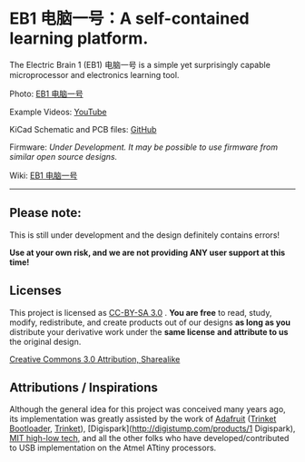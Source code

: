 # EB1 电脑一号：A self-contained learning platform.

The Electric Brain 1 (EB1) 电脑一号 is a simple yet surprisingly capable microprocessor and electronics learning tool.

Photo: [EB1 电脑一号](http://www.samuraicircuits.com/MediaWiki/images/7/71/EB1_600_179.jpg)

Example Videos: [YouTube](https://www.youtube.com/playlist?list=PLsja6VAzoAFjkEiDmtCvSfQOGpww-VMCa)

KiCad Schematic and PCB files: [GitHub](https://github.com/robojay/EB1/)

Firmware: *Under Development. It may be possible to use firmware from similar open source designs.*

Wiki: [EB1 电脑一号](http://www.samuraicircuits.com/MediaWiki/index.php?title=EB1) 

----

## Please note:

This is still under development and the design definitely contains errors!  

**Use at your own risk, and we are not providing ANY user support at this time!**

## Licenses

This project is licensed as [CC-BY-SA 3.0](http://creativecommons.org/licenses/by-sa/3.0/cn/) . **You are free** to read, study, modify, redistribute, and create products out of our designs **as long as you** distribute your derivative work under the **same license** **and** **attribute to us** the original design.

[Creative Commons 3.0 Attribution, Sharealike](http://creativecommons.org/licenses/by-sa/3.0/cn/)

## Attributions / Inspirations

Although the general idea for this project was conceived many years ago, its implementation was greatly assisted by the work of [Adafruit](http://www.adafruit.com) ([Trinket Bootloader](https://github.com/adafruit/Adafruit-Trinket-Gemma-Bootloader), [Trinket](https://learn.adafruit.com/introducing-trinket/introduction)), [Digispark](http://digistump.com/products/1 Digispark), [MIT high-low tech](http://highlowtech.org), and all the other folks who have developed/contributed to USB implementation on the Atmel ATtiny processors.
